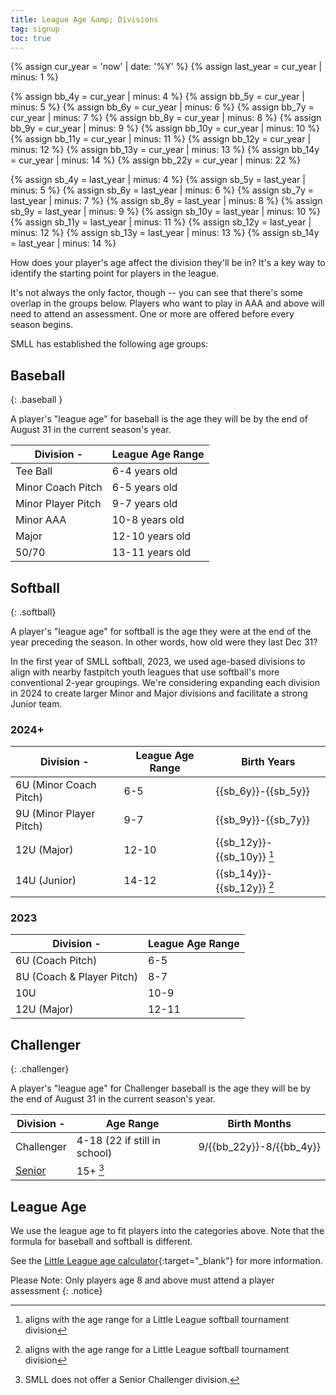 ```yaml
---
title: League Age &amp; Divisions
tag: signup
toc: true
---
```


{% assign cur_year = 'now' | date: '%Y' %}
{% assign last_year = cur_year | minus: 1 %}

{% assign bb_4y = cur_year | minus: 4 %}
{% assign bb_5y = cur_year | minus: 5 %}
{% assign bb_6y = cur_year | minus: 6 %}
{% assign bb_7y = cur_year | minus: 7 %}
{% assign bb_8y = cur_year | minus: 8 %}
{% assign bb_9y = cur_year | minus: 9 %}
{% assign bb_10y = cur_year | minus: 10 %}
{% assign bb_11y = cur_year | minus: 11 %}
{% assign bb_12y = cur_year | minus: 12 %}
{% assign bb_13y = cur_year | minus: 13 %}
{% assign bb_14y = cur_year | minus: 14 %}
{% assign bb_22y = cur_year | minus: 22 %}

{% assign sb_4y = last_year | minus: 4 %}
{% assign sb_5y = last_year | minus: 5 %}
{% assign sb_6y = last_year | minus: 6 %}
{% assign sb_7y = last_year | minus: 7 %}
{% assign sb_8y = last_year | minus: 8 %}
{% assign sb_9y = last_year | minus: 9 %}
{% assign sb_10y = last_year | minus: 10 %}
{% assign sb_11y = last_year | minus: 11 %}
{% assign sb_12y = last_year | minus: 12 %}
{% assign sb_13y = last_year | minus: 13 %}
{% assign sb_14y = last_year | minus: 14 %}

How does your player's age affect the division they'll be in?
It's a key way to identify the starting point for players in
the league.

It's not always the only factor, though -- you can see that
there's some overlap in the groups below.  Players who want
to play in AAA and above will need to attend an assessment.
One or more are offered before every season begins.

SMLL has established the following age groups:

## <span class="baseball">Baseball</span>
{: .baseball }

A player's "league age" for baseball is the age they will be by the end of August 31
in the current season's year.

| Division           -| League Age Range  
|---------------------|-------------------
| Tee Ball            | 6-4 years old     
| Minor Coach Pitch   | 6-5 years old     
| Minor Player Pitch  | 9-7 years old     
| Minor AAA           | 10-8 years old    
| Major               | 12-10 years old   
| 50/70               | 13-11 years old   

## <span class="softball">Softball</span>
{: .softball}

A player's "league age" for softball is the age they were at the end of the 
year preceding the season. In other words, how old were they last Dec 31?

In the first year of SMLL softball, 2023, we used age-based divisions
to align with nearby fastpitch youth leagues that use softball's
more conventional 2-year groupings. We're considering expanding each
division in 2024 to create larger Minor and Major divisions and
facilitate a strong Junior team.

### 2024+

| Division                -| League Age Range | Birth Years
|--------------------------|------------------|------------
| 6U (Minor Coach Pitch)   | 6-5              | {{sb_6y}}-{{sb_5y}}
| 9U (Minor Player Pitch)  | 9-7              | {{sb_9y}}-{{sb_7y}}
| 12U (Major)              | 12-10            | {{sb_12y}}-{{sb_10y}} [^SBT]
| 14U (Junior)             | 14-12            | {{sb_14y}}-{{sb_12y}} [^SBT]

[^SBT]: aligns with the age range for a Little League softball tournament division

### 2023

| Division                  -| League Age Range
|----------------------------|-----------------
| 6U (Coach Pitch)           | 6-5
| 8U (Coach & Player Pitch)  | 8-7
| 10U                        | 10-9
| 12U (Major)                | 12-11

## <span class="challenger">Challenger</span>
{: .challenger}

A player's "league age" for Challenger baseball is the age they will be by the end
of August 31 in the current season's year.

| Division                 -| Age Range                     | Birth Months
|---------------------------|-------------------------------|-
| Challenger                | 4-18 (22 if still in school)  | 9/{{bb_22y}}-8/{{bb_4y}}
| [Senior](https://www.littleleague.org/play-little-league/challenger/senior-division/) | 15+ [^SC]

[^SC]: SMLL does not offer a Senior Challenger division.

## League Age

We use the league age to fit players into the categories above. Note that the
formula for baseball and softball is different.

See the [Little League age calculator](https://www.littleleague.org/play-little-league/determine-league-age/){:target="_blank"}
for more information.

Please Note: Only players age 8 and above must attend a player assessment
{: .notice}
